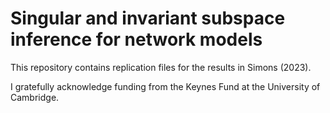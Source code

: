 # Singular and invariant subspace inference for network models
This repository contains replication files for the results in Simons (2023).

I gratefully acknowledge funding from the Keynes Fund at the University of Cambridge.
